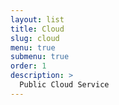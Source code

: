```yaml
---
layout: list
title: Cloud
slug: cloud
menu: true
submenu: true
order: 1
description: >
  Public Cloud Service
---
```

